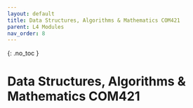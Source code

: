 ```yaml
---
layout: default
title: Data Structures, Algorithms & Mathematics COM421
parent: L4 Modules
nav_order: 8
---
```


{: .no_toc }


# Data Structures, Algorithms & Mathematics COM421



